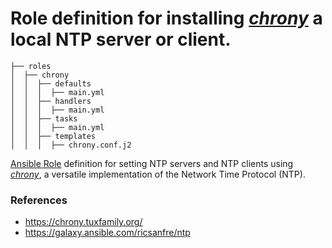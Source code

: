 # Role definition for installing [*chrony*](https://chrony.tuxfamily.org/) a local NTP server or client.

```
├── roles
│  ├── chrony
│  │  ├── defaults
│  │  │  ├── main.yml
│  │  ├── handlers 
│  │  │  ├── main.yml  
│  │  ├── tasks 
│  │  │  ├── main.yml  
│  │  ├── templates
│  │  │  ├── chrony.conf.j2
```

[Ansible Role](https://docs.ansible.com/ansible/latest/playbook_guide/playbooks_reuse_roles.html#roles) definition for setting NTP servers and NTP clients using [*chrony*](https://chrony.tuxfamily.org/), a versatile implementation of the Network Time Protocol (NTP).

### References
- https://chrony.tuxfamily.org/
- https://galaxy.ansible.com/ricsanfre/ntp